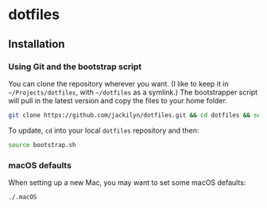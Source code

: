 # dotfiles

## Installation
### Using Git and the bootstrap script

You can clone the repository wherever you want. (I like to keep it in `~/Projects/dotfiles`, with `~/dotfiles` as a symlink.) The bootstrapper script will pull in the latest version and copy the files to your home folder.

```bash
git clone https://github.com/jackilyn/dotfiles.git && cd dotfiles && source bootstrap.sh
```

To update, `cd` into your local `dotfiles` repository and then:

```bash
source bootstrap.sh
```

### macOS defaults

When setting up a new Mac, you may want to set some macOS defaults:

```bash
./.macOS
```